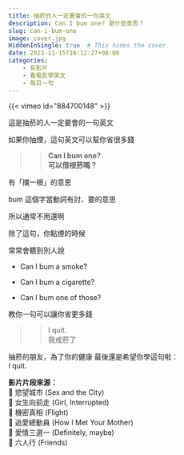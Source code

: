 ```yaml
---
title: 抽菸的人一定要會的一句英文
description: Can I bum one? 是什麼意思？
slug: can-i-bum-one
image: cover.jpg
HiddenInSingle: true  # This hides the cover 
date: 2023-11-15T16:12:27+08:00
categories:
    - 有影片
    - 看電影學英文
    - 每日一句
---
```


{{< vimeo id="884700148" >}}

這是抽菸的人一定要會的一句英文

如果你抽煙，這句英文可以幫你省很多錢

>> **Can I bum one?**  
>> **可以借根菸嗎？**  


有「擋一根」的意思

bum 這個字當動詞有討、要的意思

所以通常不用還啊

除了這句，你點煙的時候

常常會聽到別人說

- Can I bum a smoke?  

- Can I bum a cigarette?

- Can I bum one of those? 


教你一句可以讓你省更多錢

>> I quit.   
>> 我戒菸了

抽菸的朋友，為了你的健康
最後還是希望你學這句啦：  
I quit.




**影片片段來源：**  
🎥 慾望城市 (Sex and the City)  
🎥 女生向前走 (Girl, Interrupted)  
🎥 機密真相 (Flight)  
🎥 追愛總動員 (How I Met Your Mother)  
🎥 愛情三選一 (Definitely, maybe)  
🎥 六人行 (Friends)  
